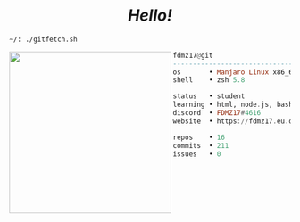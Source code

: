   <h1 align="center">
  <i>Hello!</i>
</h1>


```sh
~/: ./gitfetch.sh
```

<img align="left" src="https://avatars.githubusercontent.com/u/85776604?v=4" width="290" />

```haskell
fdmz17@git
------------------------------
os       • Manjaro Linux x86_64
shell    • zsh 5.8

status   • student
learning • html, node.js, bash
discord  • FDMZ17#4616
website  • https://fdmz17.eu.org

repos    • 16
commits  • 211
issues   • 0
```
